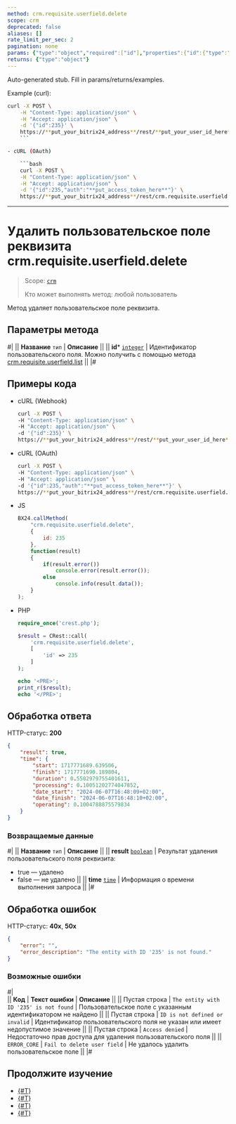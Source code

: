 ```yaml
---
method: crm.requisite.userfield.delete
scope: crm
deprecated: false
aliases: []
rate_limit_per_sec: 2
pagination: none
params: {"type":"object","required":["id"],"properties":{"id":{"type":"integer"}}}
returns: {"type":"object"}
---
```


Auto-generated stub. Fill in params/returns/examples.

Example (curl):

```bash
curl -X POST \
    -H "Content-Type: application/json" \
    -H "Accept: application/json" \
    -d '{"id":235}' \
    https://**put_your_bitrix24_address**/rest/**put_your_user_id_here**/**put_your_webbhook_here**/crm.requisite.userfield.delete
    ```

- cURL (OAuth) 

    ```bash
    curl -X POST \
    -H "Content-Type: application/json" \
    -H "Accept: application/json" \
    -d '{"id":235,"auth":"**put_access_token_here**"}' \
    https://**put_your_bitrix24_address**/rest/crm.requisite.userfield.delete
```

---

# Удалить пользовательское поле реквизита crm.requisite.userfield.delete

> Scope: [`crm`](../../../scopes/permissions.md)
>
> Кто может выполнять метод: любой пользователь

Метод удаляет пользовательское поле реквизита.

## Параметры метода



#|
|| **Название**
`тип` | **Описание** ||
|| **id***
[`integer`](../../../data-types.md) | Идентификатор пользовательского поля. Можно получить с помощью метода [crm.requisite.userfield.list](./crm-requisite-userfield-list.md) ||
|#

## Примеры кода





- cURL (Webhook)

    ```bash
    curl -X POST \
    -H "Content-Type: application/json" \
    -H "Accept: application/json" \
    -d '{"id":235}' \
    https://**put_your_bitrix24_address**/rest/**put_your_user_id_here**/**put_your_webbhook_here**/crm.requisite.userfield.delete
    ```

- cURL (OAuth) 

    ```bash
    curl -X POST \
    -H "Content-Type: application/json" \
    -H "Accept: application/json" \
    -d '{"id":235,"auth":"**put_access_token_here**"}' \
    https://**put_your_bitrix24_address**/rest/crm.requisite.userfield.delete
    ```

- JS

    ```js
    BX24.callMethod(
        "crm.requisite.userfield.delete",
        {
            id: 235
        },
        function(result)
        {
            if(result.error())
                console.error(result.error());
            else
                console.info(result.data());
        }
    );
    ```

- PHP

    ```php
    require_once('crest.php');

    $result = CRest::call(
        'crm.requisite.userfield.delete',
        [
            'id' => 235
        ]
    );

    echo '<PRE>';
    print_r($result);
    echo '</PRE>';
    ```



## Обработка ответа

HTTP-статус: **200**

```json
{
    "result": true,
    "time": {
        "start": 1717771689.639506,
        "finish": 1717771690.189804,
        "duration": 0.5502979755401611,
        "processing": 0.10051202774047852,
        "date_start": "2024-06-07T16:48:09+02:00",
        "date_finish": "2024-06-07T16:48:10+02:00",
        "operating": 0.1004788875579834
    }
}
```

### Возвращаемые данные

#|
|| **Название**
`тип` | **Описание** ||
|| **result**
[`boolean`](../../../data-types.md) | Результат удаления пользовательского поля реквизита:
- true — удалено
- false — не удалено
||
|| **time**
[`time`](../../../data-types.md) | Информация о времени выполнения запроса ||
|#

## Обработка ошибок

HTTP-статус: **40x**, **50x**

```json
{
    "error": "",
    "error_description": "The entity with ID '235' is not found."
}
```



### Возможные ошибки

#|  
|| **Код** | **Текст ошибки** | **Описание** ||
|| Пустая строка | `The entity with ID '235' is not found` | Пользовательское поле с указанным идентификатором не найдено ||
|| Пустая строка | `ID is not defined or invalid` | Идентификатор пользовательского поля не указан или имеет недопустимое значение ||
|| Пустая строка | `Access denied` | Недостаточно прав доступа для удаления пользовательского поля ||
|| `ERROR_CORE` | `Fail to delete user field` |  Не удалось удалить пользовательское поле ||
|#



## Продолжите изучение

- [{#T}](./crm-requisite-userfield-add.md)
- [{#T}](./crm-requisite-userfield-get.md)
- [{#T}](./crm-requisite-userfield-list.md)
- [{#T}](./crm-requisite-userfield-update.md)

